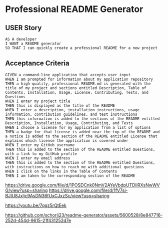 # Professional README Generator

## USER Story

```
AS A developer
I WANT a README generator
SO THAT I can quickly create a professional README for a new project

```

## Acceptance Criteria

```
GIVEN a command-line application that accepts user input
WHEN I am prompted for information about my application repository
THEN a high-quality, professional README.md is generated with the title of my project and sections entitled Description, Table of Contents, Installation, Usage, License, Contributing, Tests, and Questions
WHEN I enter my project title
THEN this is displayed as the title of the README
WHEN I enter a description, installation instructions, usage information, contribution guidelines, and test instructions
THEN this information is added to the sections of the README entitled Description, Installation, Usage, Contributing, and Tests
WHEN I choose a license for my application from a list of options
THEN a badge for that license is added near the top of the README and a notice is added to the section of the README entitled License that explains which license the application is covered under
WHEN I enter my GitHub username
THEN this is added to the section of the README entitled Questions, with a link to my GitHub profile
WHEN I enter my email address
THEN this is added to the section of the README entitled Questions, with instructions on how to reach me with additional questions
WHEN I click on the links in the Table of Contents
THEN I am taken to the corresponding section of the README
```
https://drive.google.com/file/d/1POSDCnk0NmV2AYeVbdpUTDIiRXsNwWVG/view?usp=sharing
https://drive.google.com/file/d/1fV7si-BJIU8Jxljc9AsDN36fUxCJxzSc/view?usp=sharing

https://youtu.be/7qgz5rQtEek

https://github.com/schorij23/readme-generator/assets/5600528/8e847716-252d-454d-9615-21f431252d7e


